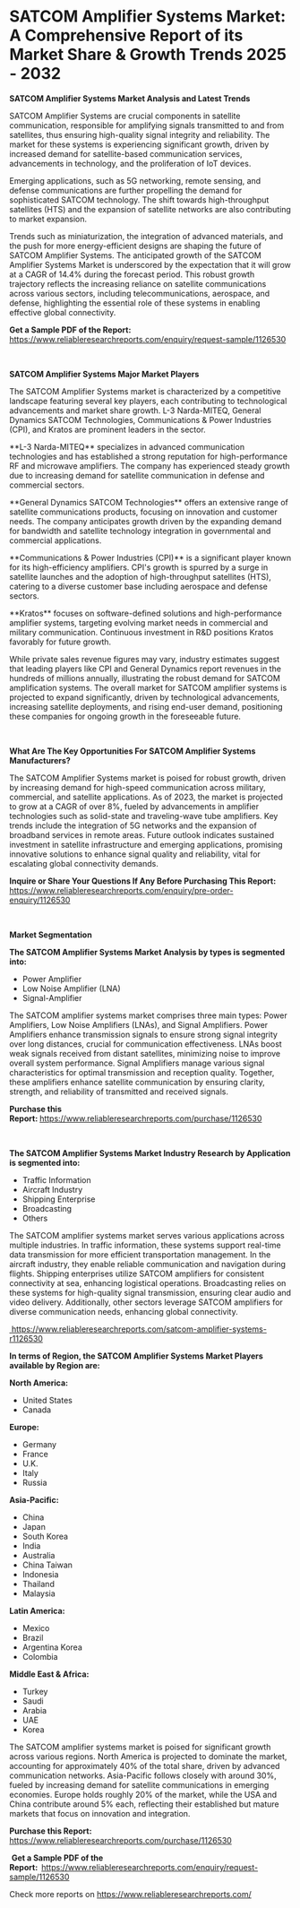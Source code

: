 <p><h1>SATCOM Amplifier Systems Market: A Comprehensive Report of its Market Share & Growth Trends 2025 - 2032</h1></p><p><strong>SATCOM Amplifier Systems Market Analysis and Latest Trends</strong></p>
<p><p>SATCOM Amplifier Systems are crucial components in satellite communication, responsible for amplifying signals transmitted to and from satellites, thus ensuring high-quality signal integrity and reliability. The market for these systems is experiencing significant growth, driven by increased demand for satellite-based communication services, advancements in technology, and the proliferation of IoT devices. </p><p>Emerging applications, such as 5G networking, remote sensing, and defense communications are further propelling the demand for sophisticated SATCOM technology. The shift towards high-throughput satellites (HTS) and the expansion of satellite networks are also contributing to market expansion.</p><p>Trends such as miniaturization, the integration of advanced materials, and the push for more energy-efficient designs are shaping the future of SATCOM Amplifier Systems. The anticipated growth of the SATCOM Amplifier Systems Market is underscored by the expectation that it will grow at a CAGR of 14.4% during the forecast period. This robust growth trajectory reflects the increasing reliance on satellite communications across various sectors, including telecommunications, aerospace, and defense, highlighting the essential role of these systems in enabling effective global connectivity.</p></p>
<p><strong>Get a Sample PDF of the Report:&nbsp;</strong> <a href="https://www.reliableresearchreports.com/enquiry/request-sample/1126530?utm_campaign=40&utm_medium=2&utm_source=Github&utm_content=ia&utm_term=24022025&utm_id=satcom-amplifier-systems">https://www.reliableresearchreports.com/enquiry/request-sample/1126530</a></p>
<p>&nbsp;</p>
<p><strong>SATCOM Amplifier Systems Major Market Players</strong></p>
<p><p>The SATCOM Amplifier Systems market is characterized by a competitive landscape featuring several key players, each contributing to technological advancements and market share growth. L-3 Narda-MITEQ, General Dynamics SATCOM Technologies, Communications & Power Industries (CPI), and Kratos are prominent leaders in the sector.</p><p>**L-3 Narda-MITEQ** specializes in advanced communication technologies and has established a strong reputation for high-performance RF and microwave amplifiers. The company has experienced steady growth due to increasing demand for satellite communication in defense and commercial sectors. </p><p>**General Dynamics SATCOM Technologies** offers an extensive range of satellite communications products, focusing on innovation and customer needs. The company anticipates growth driven by the expanding demand for bandwidth and satellite technology integration in governmental and commercial applications.</p><p>**Communications & Power Industries (CPI)** is a significant player known for its high-efficiency amplifiers. CPI's growth is spurred by a surge in satellite launches and the adoption of high-throughput satellites (HTS), catering to a diverse customer base including aerospace and defense sectors.</p><p>**Kratos** focuses on software-defined solutions and high-performance amplifier systems, targeting evolving market needs in commercial and military communication. Continuous investment in R&D positions Kratos favorably for future growth.</p><p>While private sales revenue figures may vary, industry estimates suggest that leading players like CPI and General Dynamics report revenues in the hundreds of millions annually, illustrating the robust demand for SATCOM amplification systems. The overall market for SATCOM amplifier systems is projected to expand significantly, driven by technological advancements, increasing satellite deployments, and rising end-user demand, positioning these companies for ongoing growth in the foreseeable future.</p></p>
<p>&nbsp;</p>
<p><strong>What Are The Key Opportunities For SATCOM Amplifier Systems Manufacturers?</strong></p>
<p><p>The SATCOM Amplifier Systems market is poised for robust growth, driven by increasing demand for high-speed communication across military, commercial, and satellite applications. As of 2023, the market is projected to grow at a CAGR of over 8%, fueled by advancements in amplifier technologies such as solid-state and traveling-wave tube amplifiers. Key trends include the integration of 5G networks and the expansion of broadband services in remote areas. Future outlook indicates sustained investment in satellite infrastructure and emerging applications, promising innovative solutions to enhance signal quality and reliability, vital for escalating global connectivity demands.</p></p>
<p><strong>Inquire or Share Your Questions If Any Before Purchasing This Report:</strong> <a href="https://www.reliableresearchreports.com/enquiry/pre-order-enquiry/1126530?utm_campaign=40&utm_medium=2&utm_source=Github&utm_content=ia&utm_term=24022025&utm_id=satcom-amplifier-systems">https://www.reliableresearchreports.com/enquiry/pre-order-enquiry/1126530</a></p>
<p>&nbsp;</p>
<p><strong>Market Segmentation</strong></p>
<p><strong>The SATCOM Amplifier Systems Market Analysis by types is segmented into:</strong></p>
<p><ul><li>Power Amplifier</li><li>Low Noise Amplifier (LNA)</li><li>Signal-Amplifier</li></ul></p>
<p><p>The SATCOM amplifier systems market comprises three main types: Power Amplifiers, Low Noise Amplifiers (LNAs), and Signal Amplifiers. Power Amplifiers enhance transmission signals to ensure strong signal integrity over long distances, crucial for communication effectiveness. LNAs boost weak signals received from distant satellites, minimizing noise to improve overall system performance. Signal Amplifiers manage various signal characteristics for optimal transmission and reception quality. Together, these amplifiers enhance satellite communication by ensuring clarity, strength, and reliability of transmitted and received signals.</p></p>
<p><strong>Purchase this Report:&nbsp;</strong><a href="https://www.reliableresearchreports.com/purchase/1126530?utm_campaign=40&utm_medium=2&utm_source=Github&utm_content=ia&utm_term=24022025&utm_id=satcom-amplifier-systems">https://www.reliableresearchreports.com/purchase/1126530</a></p>
<p>&nbsp;</p>
<p><strong>The SATCOM Amplifier Systems Market Industry Research by Application is segmented into:</strong></p>
<p><ul><li>Traffic Information</li><li>Aircraft Industry</li><li>Shipping Enterprise</li><li>Broadcasting</li><li>Others</li></ul></p>
<p><p>The SATCOM amplifier systems market serves various applications across multiple industries. In traffic information, these systems support real-time data transmission for more efficient transportation management. In the aircraft industry, they enable reliable communication and navigation during flights. Shipping enterprises utilize SATCOM amplifiers for consistent connectivity at sea, enhancing logistical operations. Broadcasting relies on these systems for high-quality signal transmission, ensuring clear audio and video delivery. Additionally, other sectors leverage SATCOM amplifiers for diverse communication needs, enhancing global connectivity.</p></p>
<p><a href="https://www.reliableresearchreports.com/satcom-amplifier-systems-r1126530?utm_campaign=40&utm_medium=2&utm_source=Github&utm_content=ia&utm_term=24022025&utm_id=satcom-amplifier-systems">&nbsp;https://www.reliableresearchreports.com/satcom-amplifier-systems-r1126530</a></p>
<p><strong>In terms of Region, the SATCOM Amplifier Systems Market Players available by Region are:</strong></p>
<p>
    <p> <strong> North America: </strong>
        <ul>
            <li>United States</li>
            <li>Canada</li>
        </ul>
        </p> 
    <p> <strong> Europe: </strong>
        <ul>
            <li>Germany</li>
            <li>France</li>
            <li>U.K.</li>
            <li>Italy</li>
            <li>Russia</li>
        </ul>
        </p> 
    <p> <strong> Asia-Pacific: </strong>
        <ul>
            <li>China</li>
            <li>Japan</li>
            <li>South Korea</li>
            <li>India</li>
            <li>Australia</li>
            <li>China Taiwan</li>
            <li>Indonesia</li>
            <li>Thailand</li>
            <li>Malaysia</li>
        </ul>
        </p> 
    <p> <strong> Latin America: </strong>
        <ul>
            <li>Mexico</li>
            <li>Brazil</li>
            <li>Argentina Korea</li>
            <li>Colombia</li>
        </ul>
        </p> 
    <p> <strong> Middle East & Africa: </strong>
        <ul>
            <li>Turkey</li>
            <li>Saudi</li>
            <li>Arabia</li>
            <li>UAE</li>
            <li>Korea</li>
        </ul>
    </p>
    </p>
<p><p>The SATCOM amplifier systems market is poised for significant growth across various regions. North America is projected to dominate the market, accounting for approximately 40% of the total share, driven by advanced communication networks. Asia-Pacific follows closely with around 30%, fueled by increasing demand for satellite communications in emerging economies. Europe holds roughly 20% of the market, while the USA and China contribute around 5% each, reflecting their established but mature markets that focus on innovation and integration.</p></p>
<p><strong>Purchase this Report: </strong><a href="https://www.reliableresearchreports.com/purchase/1126530?utm_campaign=40&utm_medium=2&utm_source=Github&utm_content=ia&utm_term=24022025&utm_id=satcom-amplifier-systems">https://www.reliableresearchreports.com/purchase/1126530</a></p>
<p>&nbsp;<strong>Get a Sample PDF of the Report:&nbsp;&nbsp;</strong><a href="https://www.reliableresearchreports.com/enquiry/request-sample/1126530?utm_campaign=40&utm_medium=2&utm_source=Github&utm_content=ia&utm_term=24022025&utm_id=satcom-amplifier-systems">https://www.reliableresearchreports.com/enquiry/request-sample/1126530</a></p>
<p><strong></strong></p>
<p>Check more reports on <a href="https://www.reliableresearchreports.com/?utm_campaign=40&utm_medium=2&utm_source=Github&utm_content=ia&utm_term=24022025&utm_id=satcom-amplifier-systems">https://www.reliableresearchreports.com/</a></p>